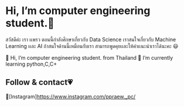 #  Hi, I’m computer engineering student.👋

สวัสดีค่ะ เรา เเพรว ตอนนี้กำลังศึกษาเกี่ยวกับ Data Science เราสนใจเกี่ยวกับ Machine Learning เเละ AI ถ้าสนใจด้านนี้เหมือนกับเรา สามารถพูดคุยเเละให้คำเเนะนำเราได้นะคะ 😃

👋 Hi, I’m computer engineering student. from Thailand
🌱 I’m currently learning python,C,C+


## Follow & contact💗
🎇[Instagram]https://www.instagram.com/ppraew._pc/



<!---
praewery/praewery is a ✨ special ✨ repository because its `README.md` (this file) appears on your GitHub profile.
You can click the Preview link to take a look at your changes.
--->

